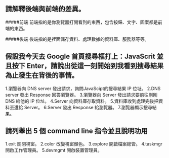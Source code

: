 ## 請解釋後端與前端的差異。
#####前端
前端指的是你瀏覽器打開看到的東西，包含按鈕、文字、圖案都是前端的東西。

#####後端
後端指的是裡面儲存資料、處理數據的資料庫、服務器等等。

## 假設我今天去 Google 首頁搜尋框打上：JavaScrit 並且按下 Enter，請說出從這一刻開始到我看到搜尋結果為止發生在背後的事情。
1.瀏覽器向 DNS server 發出請求，詢問JavaScipt的搜尋結果 IP 位址。
2.DNS server 發出 Response 回答瀏覽器。
3.瀏覽器向 Server 發出請求要前往剛剛 DNS 給他的 IP 位址。
4.Server 向資料庫存取資料。
5.資料庫收到處理完後把資料丟還給 Server。
6.Server 發出 Response 給瀏覽器。
7.瀏覽器顯示搜尋結果。


## 請列舉出 5 個 command line 指令並且說明功用
1.exit 關閉視窗。
2.color 改變視窗顏色。
3.explore 開啟檔案總管。
4.taskmgr 開啟工作管理員。
5.devmgmt 開啟裝置管理員。
